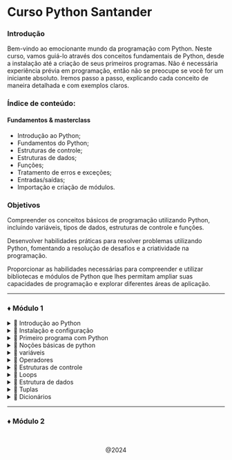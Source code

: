 # **Curso Python Santander**

### Introdução

Bem-vindo ao emocionante mundo da programação com Python. Neste curso, vamos guiá-lo através dos conceitos fundamentais de Python, desde a instalação até a criação de seus primeiros programas. Não é necessária experiência prévia em programação, então não se preocupe se você for um iniciante absoluto. Iremos passo a passo, explicando cada conceito de maneira detalhada e com exemplos claros. 

### **Índice de conteúdo**:
#### Fundamentos & masterclass
- Introdução ao Python;
- Fundamentos do Python;
- Estruturas de controle;
- Estruturas de dados;
- Funções;
- Tratamento de erros e exceções;
- Entradas/saídas;
- Importação e criação de módulos.

### **Objetivos**

Compreender os conceitos básicos de programação utilizando Python, incluindo variáveis, tipos de dados, estruturas de controle e funções.

Desenvolver habilidades práticas para resolver problemas utilizando Python, fomentando a resolução de desafios e a criatividade na programação.

Proporcionar as habilidades necessárias para compreender e utilizar bibliotecas e módulos de Python que lhes permitam ampliar suas capacidades de programação e explorar diferentes áreas de aplicação.

---

### ♦ Módulo 1
<details> 

---
<summary> 🔹 Introdução ao Python</summary> <br>
  
Python foi criado por Guido van Rossum, um programador holandês, no final dos anos 80 e início dos anos 90. 
A primeira versão do Python, a 0.9.0, foi lançada em 1991. Guido van Rossum nomeou a linguagem em homenagem 
ao grupo de comédia britânico Monty Python, do qual era um grande fã. 


Python foi projetado com o objetivo de ser uma linguagem fácil de ler e escrever, com uma sintaxe clara e 
concisa. Ao longo dos anos, evoluiu e ganhou popularidade até se tornar uma das linguagens de programação 
mais utilizadas no mundo. 

### *Caracteristicas*

**Aplicações**

Python é utilizado em uma ampla gama de aplicações e domínios, alguns exemplos são:

**Desenvolvimento Web**

Python é amplamente utilizado no desenvolvimento web backend, com frameworks populares como Django e Flask.

**Ciência de dados**

Python é a linguagem preferida para análise de dados e ciência de dados devido a bibliotecas como NumPy, Pandas e Matplotlib. 

**Inteligência Artificial e machine learning**

Python é a escolha principal para projetos de IA e machine learning, graças a bibliotecas como TensorFlow e Scikit-learn. 

**Automatização de tarefas** 
Python pode ser utilizado para automatizar tarefas repetitivas, como processamento de arquivos, web scraping e testes de software.

 
**Desenvolvimento de Jogos**
Python é utilizado no desenvolvimento de jogos simples, especialmente com bibliotecas como Pygame. 


### **Aplicações**

Python é utilizado em uma ampla gama de aplicações e domínios, alguns exemplos são:  
 
- **Desenvolvimento web**
  
  Python é amplamente utilizado no desenvolvimento web backend, com frameworks populares como Django e Flask.

- **Ciência de dados**
  
  Python é a linguagem preferida para análise de dados e ciência de dados devido a bibliotecas como NumPy, Pandas e Matplotlib. 

- **Inteligência artificial e machine learning**
  
  Python é a escolha principal para projetos de IA e machine learning, graças a bibliotecas como TensorFlow e Scikit-learn. 

- **Automatização de tarefas**
  
  Python pode ser utilizado para automatizar tarefas repetitivas, como processamento de arquivos, web scraping e testes de software.

- **Desenvolvimento de jogos**

  Python é utilizado no desenvolvimento de jogos simples, especialmente com bibliotecas como Pygame. 

</details>

<details>

---

<summary> 🔹 Instalação e configuração</summary>
  
Para começar a programar em Python, primeiro você deve baixar e instalar Python no seu computador. Siga estes passos: 

1. Vá ao site oficial do Python: https://www.python.org/downloads/Links.

2. Na seção "Download" você encontrará a última versão estável do Python. Selecione a versão adequada para o seu sistema operacional (Windows, macOS ou Linux).
3. Baixe o instalador do Python correspondente ao seu sistema operacional.
Uma vez baixado, execute o instalador. Certifique-se de marcar a opção "Add Python to PATH" durante o processo de instalação no Windows. Isso permitirá que você execute Python a partir da linha de comando.
4. Siga as instruções do instalador e espere a instalação ser concluída. 

## Configuração do ambiente de desenvolvimento

Um ambiente de desenvolvimento integrado (IDE) é uma ferramenta que facilita a escrita, execução e depuração de código. Embora você possa usar um editor de texto simples para escrever código Python, um IDE oferece recursos adicionais que melhoram a produtividade do desenvolvimento. 

Alguns IDEs populares para Python são: 

- PyCharm: é um IDE poderoso e completo desenvolvido pela JetBrains. Oferece funções avançadas, como autocompletar código, depuração, integração com sistemas de controle de versão e mais. 
  
- Visual Studio Code: é um editor de código desenvolvido pela Microsoft. Com a extensão de Python, se torna um IDE leve e versátil para o desenvolvimento de Python. 
  
- Sublime Text: é um editor de texto rápido e personalizável que suporta programação em Python através do uso de plugins. 

Outra alternativa é o uso de Jupyter Notebooks, uma aplicação web interativa que permite criar e compartilhar documentos que contêm código ao vivo, equações, visualizações e texto explicativo. É comumente usado em ciência de dados, análise e aprendizado de Python. 

Para usar Jupyter Notebook: 

Abra a linha de comando (Terminal no macOS/Linux ou Prompt de Comando no Windows). 
Execute o seguinte comando para instalar Jupyter Notebooks:
    
    pip install jupyter notebooks
    
Uma vez instalado, execute o seguinte comando para iniciar Jupyter Notebook:

    jupyter notebooks
    
Uma janela do navegador será aberta com a interface do Jupyter Notebook.
Clique em "New" e selecione "Python 3" para criar um novo caderno (notebook).

</details>

<details>

---

<summary> 🔹 Primeiro programa com Python</summary>

É uma tradição no mundo da programação começar com um programa simples chamado "Olá Mundo". Este programa simplesmente mostra a mensagem "Olá Mundo" na tela. 

- Abra seu IDE ou editor de texto preferido e crie um novo arquivo.
- Nomeie o arquivo como "ola_mundo.py". A extensão ".py" indica que é um arquivo de Python. 
- No arquivo, escreva o seguinte código:
  ~~~~ python
  print ("Olá, Mundo!")
  ~~~~
- Salve o arquivo e execute o programa. Se estiver utilizando um IDE, procure a opção "Run" ou "Execute". 
  
Você verá que a mensagem "Olá, Mundo!" é impressa na tela.


### **Conceitos básicos da sintaxe em Python**
Antes de mergulharmos em conceitos mais avançados, é importante familiarizar-se com alguns aspectos básicos da sintaxe do Python.

#### **Indentação**
No Python, a **indentação** (espaços ou tabulações no início de uma linha) é utilizada para delimitar blocos de código. Diferente de outras linguagens que utilizam chaves ou palavras-chave, o Python utiliza a indentação para determinar o escopo das declarações. Por exemplo: 
~~~python
if condition:
    # Bloco de código se a condição for verdadeira
    instrucao1
    instrucao2
else:
    # Bloco de código se a condição for falsa
    instrucao3
    instrucao4
~~~~

    ❗ É fundamental manter uma indentação consistente em todo o código para evitar erros de sintaxe.

### **Comentários**
Os comentários são linhas de texto no código que são ignoradas pelo interpretador do Python. Eles são utilizados para explicar ou documentar o código. No Python, os comentários de uma única linha começam com o símbolo 
#, enquanto os comentários de várias linhas são delimitados por três aspas """ . Por exemplo:

~~~~~ python
"# Este é um comentário de uma única linha"

"""
Este é um comentário
de várias linhas
"""
 ~~~~~

### **Sensibilidade a maiúsculas e minúsculas**
Python distingue entre maiúsculas e minúsculas. Portanto, **variável**, **Variável** e **VARIÁVEL** são consideradas variáveis diferentes.


### **Ponto e vírgula**
Diferente de outras linguagens, o Python não requer o uso de ponto e vírgula **(;)** ao final de cada instrução. No entanto, se você desejar escrever várias instruções em uma única linha, pode separá-las com um ponto e vírgula. Por exemplo:
~~~~ python
instrucao1; instrucao2; instrucao3
 ~~~~

### **Uso de parênteses**
Os parênteses são utilizados para agrupar expressões, definir funções e realizar chamadas a funções. Por exemplo:

~~~ python
resultado = (a + b) * c
~~~~


</details>




<details>

---

<summary> 🔹 Noções básicas de python </summary>



Em Python, os tipos de dados básicos são as categorias nas quais podemos classificar os valores que utilizamos em nossos programas. Compreender os diferentes tipos de dados é fundamental para trabalhar com variáveis e realizar operações em Python. Os tipos de dados básicos incluem:

### **Inteiros (int)**
Os números inteiros são aqueles que não têm parte decimal. Em Python, são representados simplesmente escrevendo o número sem aspas nem pontos decimais. Por exemplo:
~~~python
idade = 25
quantidade = 100
 ~~~

### **Flutuantes (float)**
Os números flutuantes, também conhecidos como números de ponto flutuante, são aqueles que têm uma parte decimal. Em Python, são representados utilizando um ponto para separar a parte inteira da parte decimal. Por exemplo:
~~~python
preço = 9.99
altura = 1.75
 ~~~

### **Cadeias de texto (strings)**
As cadeias de texto, ou simplesmente cadeias, são sequências de caracteres encerradas entre aspas simples ('...') ou duplas ("..."). São utilizadas para representar texto em Python. Por exemplo:
~~~python
nome = "Juan"
mensagem = '¡Hola, mundo!'
~~~
Você pode incluir caracteres especiais nas cadeias utilizando o caractere de escape \. Por exemplo, para incluir aspas dentro de uma cadeia, você pode usar \' ou \". Também pode utilizar a notação de tripla aspa ('''...''' ou """...""") para criar cadeias de várias linhas.

### **Booleanos**
Os valores booleanos representam os valores de verdade: True (verdadeiro) e False (falso). São comumente utilizados em expressões condicionais e operações lógicas. Por exemplo:
~~~python
é_maior_de_idade = True
tem_desconto = False
~~~
    ❗ Os valores booleanos em Python começam com uma letra maiúscula: True e False.


</details>




<details>

---

<summary> 🔹 variáveis </summary>



dados em nossos programas. Você pode pensar em uma variável como uma etiqueta à qual você atribui um valor específico. Em Python, não é necessário declarar o tipo de dados de uma variável com antecedência, pois o Python infere o tipo de dados automaticamente com base no valor atribuído.

### **Declaração e atribuição de variáveis**
As variáveis são contêineres que nos permitem armazenar e manipular dados em nossos programas. Para declarar e atribuir um valor a uma variável em Python, utilizamos o operador de atribuição =. O nome da variável vai à esquerda do operador, e o valor que você deseja atribuir vai à direita. Por exemplo:
~~~python
nome = "Juan"
idade = 25
altura = 1.75
é estudante = True
~~~~
No exemplo, declaramos e atribuímos valores às variáveis nome, idade, altura e é_estudante. O Python infere automaticamente o tipo de dados de cada variável com base no valor atribuído.

Você também pode atribuir o mesmo valor a várias variáveis em uma única linha usando o operador de atribuição múltipla:

    a = b = c = 10
Neste caso, as variáveis a, b e c terão o valor 10.

### **Regras para nomear variáveis**
Ao nomear variáveis em Python, é importante seguir algumas regras para manter um código legível e evitar erros:

Os nomes das variáveis só podem conter letras (a-z, A-Z), números (0-9) e sublinhados (_). Não podem começar com um número.

O Python diferencia maiúsculas de minúsculas, então nome e Nome são variáveis diferentes.

Não se pode usar palavras-chave reservadas do Python como nomes de variáveis (por exemplo, if, else, for, while, etc.).

Recomenda-se usar nomes descritivos para as variáveis, que indiquem claramente seu propósito: nome, idade, total_vendas, etc.

Seguindo essas regras, alguns exemplos de nomes de variáveis válidos são:

    idade
    nome_completo
    total_vendas
    _contador
E alguns exemplos de nomes de variáveis inválidos são:

    1idade   # Começa com um número
    nome-completo   # Usa um hífen em vez de um sublinhado
    if   # Palavra-chave reservada do Python
    

</details>



<details>

---

<summary> 🔹 Operadores </summary>



em variáveis e valores. Python fornece diferentes tipos de operadores para realizar operações aritméticas, comparações e operações lógicas.

### **Aritméticos**
Os operadores aritméticos são utilizados para realizar operações matemáticas básicas. Os principais operadores aritméticos em Python são:
~~~python
Soma (+): soma dois valores.

Subtração (-): subtrai o segundo valor do primeiro.

Multiplicação (*): multiplica dois valores.

Divisão (/): divide o primeiro valor pelo segundo e devolve um resultado de tipo flutuante.

Divisão inteira (//): divide o primeiro valor pelo segundo e devolve um resultado de tipo inteiro (a parte decimal é descartada).

Módulo (%): devolve o resto da divisão entre o primeiro valor e o segundo.

Exponenciação (**): eleva o primeiro valor à potência do segundo.
~~~~
Exemplos:
~~~python
a = 10
b = 3

soma = a + b   # 13
subtracao = a - b    # 7
multiplicacao = a * b    # 30
divisao = a / b   # 3.333333333
divisao_inteira = a // b   # 3
modulo = a % b   # 1
exponenciacao = a ** b   # 1000
~~~ 

### **De comparação**
Os operadores de comparação são utilizados para comparar dois valores e devolvem um valor booleano (True ou False) segundo o resultado da comparação. Os operadores de comparação em Python são:
~~~python
Igual a (==): devolve True se ambos os valores são iguais.

Diferente de (!=): devolve True se os valores são diferentes.

Maior que (>): devolve True se o primeiro valor é maior que o segundo.

Menor que (<): devolve True se o primeiro valor é menor que o segundo.

Maior ou igual que (>=): devolve True se o primeiro valor é maior ou igual que o segundo.

Menor ou igual que (<=): devolve True se o primeiro valor é menor ou igual que o segundo.
~~~
Exemplos:
~~~python
a = 10
b = 3


igual = a == b   # False
diferente = a != b   # True
maior que = a > b   # True
menor que = a < b   # False
maior ou igual = a >= b   # True
menor ou igual = a <= b   # False
~~~

### **Lógicos**
Os operadores lógicos são utilizados para combinar expressões condicionais e avaliar múltiplas condições. Os operadores lógicos em Python são:
~~~python
AND (and): devolve True se ambas as condições são verdadeiras.

OR (or): devolve True se ao menos uma das condições é verdadeira.

NOT (not): inverte o valor de uma condição, devolve True se a condição é falsa e False se a condição é verdadeira.
~~~
Exemplo:
~~~python
a = 10
b = 3

resultado_and = (a > 5) and (b < 5)   # True

resultado_or = (a > 15) or (b < 5)   # True

resultado_not = not (a > 5)   # False
~~~
Você pode utilizar esses operadores para realizar cálculos, tomar decisões baseadas em comparações e combinar condições lógicas em seus programas.

    ❗ Python segue as regras de precedência de operadores, onde certos operadores têm prioridade sobre outros. Em geral, a precedência segue a ordem: parênteses, exponenciação, multiplicação/divisão, soma/subtração, operadores de comparação e operadores lógicos. 

</details>




<details>

---

<summary> 🔹 Estruturas de controle </summary>


As 
tomar decisões e repetir blocos de código segundo certas condições.

### **Estruturas condicionais**
As estruturas condicionais nos permitem executar diferentes blocos de código segundo se cumpra ou não uma determinada condição. Em Python, as estruturas condicionais mais utilizadas são **if**, **if-else** e **if-elif-else**.

### **IF**
A estrutura if é utilizada para executar um bloco de código se uma condição for verdadeira. A sintaxe básica é a seguinte:
~~~python
if condicao:
   # Bloco de código a executar se a condição for verdadeira
   instruções
~~~
Exemplo:
~~~python
idade = 18

if idade >= 18:
   print ("Você é maior de idade.")
~~~
    Neste exemplo, se a variável idade for maior ou igual a 18, será executado o bloco de código dentro do if e será impressa a mensagem "Você é maior de idade."

### **IF-ELSE**
A estrutura if-else nos permite especificar um bloco de código alternativo que será executado se a condição do if for falsa. A sintaxe básica é a seguinte:
~~~python
idade = 15

if idade >= 18:
   print ("Você é maior de idade.")

else:
   print ("Você é menor de idade.")
~~~
    Neste exemplo, se a variável idade for maior ou igual a 18, será executado o bloco de código dentro do if e será impressa a mensagem "Você é maior de idade." Caso contrário, será executado o bloco de código dentro do else e será impressa a mensagem "Você é menor de idade."

### **IF-ELIF-ELSE**
A estrutura if-elif-else nos permite especificar múltiplas condições e blocos de código alternativos. A sintaxe básica é a seguinte:
~~~python
if condicao1:

   # Bloco de código a executar se a condicao1 for verdadeira
   instruções

elif condicao2:

   # Bloco de código a executar se a condicao2 for verdadeira
   instruções

else:

   # Bloco de código a executar se nenhuma condição anterior for verdadeira
   instruções
~~~
Exemplo:
~~~python
nota = 85

if nota >= 90:
   print ("Excelente")

elif nota >= 80:
   print ("Muito bom")

elif nota >= 70:
   print ("Bom")

else:
   print ("Precisa melhorar")
~~~
    Neste exemplo, são avaliadas múltiplas condições em ordem. Se a variável nota for maior ou igual a 90, será impresso "Excelente". Se não se cumprir a primeira condição, mas nota for maior ou igual a 80, será impresso "Muito bom". Se não se cumprirem as condições anteriores, mas nota for maior ou igual a 70, será impresso "Bom". Se nenhuma das condições anteriores for verdadeira, será executado o bloco else e será impresso "Precisa melhorar".

</details>




<details>

---

<summary> 🔹 Loops</summary>



Python, os loops mais comuns são for e while.

#### **For**
O loop for é utilizado para iterar sobre uma sequência (como uma lista, uma tupla ou uma string) ou qualquer objeto iterável. A sintaxe básica é a seguinte:

for variável in sequência:

    # Bloco de código a repetir
    instruções
Exemplo:
~~~ python
frutas = ["maçã", "banana", "laranja"]

for fruta in frutas:
    print(fruta)
~~~~
    Neste exemplo, o loop for itera sobre a lista frutas. Em cada iteração, a variável fruta assume o valor de um elemento da lista, e o bloco de código dentro do loop é executado. Neste caso, cada fruta é impressa em uma linha separada.

#### **While**
O loop while é utilizado para repetir um bloco de código enquanto uma condição for verdadeira. A sintaxe básica é a seguinte:

    while condição:

    # Bloco de código a repetir
    instruções
Exemplo:
~~~~ python
contador = 0

while contador < 5:

    print(contador)
    contador += 1
~~~~
    Neste exemplo, o loop while é executado enquanto a variável contador for menor que 5. Em cada iteração, o valor de contador é impresso e depois incrementado em 1 pela instrução contador += 1. O loop será interrompido quando contador atingir o valor de 5.

É importante ter cuidado ao usar o loop while, pois, se a condição nunca se tornar falsa, o loop será executado indefinidamente, o que é conhecido como um loop infinito.

**Controle de loops**

Python fornece algumas instruções especiais para controlar o fluxo de execução dentro dos loops:

Break
A instrução break é utilizada para sair prematuramente de um loop, independentemente da condição. Quando um break é encontrado, o loop é interrompido e o fluxo de execução continua com a próxima instrução fora do loop.
~~~~ python
contador = 0

while True:

    print(contador)
    contador += 1

    if contador == 5:
        break
~~~~

    Neste exemplo, o loop while é executado indefinidamente devido à condição True. No entanto, dentro do loop é utilizada uma estrutura condicional if para verificar se contador é igual a 5. Quando essa condição é satisfeita, a instrução break é executada, fazendo com que o loop seja interrompido e o fluxo de execução continue com a próxima instrução fora do loop.

#### **Continue**

A instrução continue é utilizada para pular o restante do bloco de código dentro de um loop e passar para a próxima iteração.

Exemplo:
~~~~ python
for i in range(10):

    if i % 2 == 0:
        continue
    print(i)

~~~~

    Neste exemplo, o loop for itera sobre os números de 0 a 9 utilizando a função range(). Dentro do loop, verifica-se se o número é divisível por 2 utilizando o operador de módulo %. Se o número for divisível por 2 (ou seja, se for par), a instrução continue é executada, fazendo com que o restante do bloco de código seja pulado e passando para a próxima iteração do loop. Como resultado, apenas os números ímpares serão impressos.


#### **Pass**
A instrução pass é uma operação nula que não faz nada. É utilizada como um marcador de posição quando uma instrução é sintaticamente necessária, mas nenhuma ação é desejada.

Exemplo:
~~~~ python
for i in range(5):
    pass
~~~~
    Neste exemplo, o loop for itera sobre os números de 0 a 4, mas nenhuma ação é realizada dentro do loop devido à instrução pass. Isso pode ser útil quando se está desenvolvendo um programa e se deseja reservar um bloco de código para implementá-lo mais tarde.

 ### Conclusão
As estruturas de controle são ferramentas poderosas que nos permitem controlar o fluxo de execução de nossos programas. Com as estruturas condicionais (if, if-else, if-elif-else) podemos tomar decisões baseadas em condições, enquanto que com os loops (for, while) podemos repetir blocos de código várias vezes. Além disso, as instruções break, continue e pass nos fornecem um controle adicional sobre o comportamento dos loops.


</details>




<details>

---

<summary> 🔹 Estrutura de dados</summary>



maneira eficiente em nossos programas. Python fornece várias estruturas de dados integradas, como listas, tuplas, dicionários e conjuntos, cada uma com suas próprias características e usos.

#### **Listas**
Uma lista é uma estrutura de dados mutável e ordenada que permite armazenar uma coleção de elementos. Os elementos de uma lista podem ser de diferentes tipos de dados e são encerrados entre colchetes [], separados por vírgulas.

 
##### **Criação e acesso**
Para criar uma lista, simplesmente encerre os elementos entre colchetes:
~~~~ python
    frutas = ["maçã", "banana", "laranja"]
~~~~ 

Para acessar os elementos de uma lista, utilize o índice do elemento entre colchetes. Os índices começam a **partir de 0**.

~~~~ python
print(frutas[0])  # Imprime "maçã"
print(frutas[1])  # Imprime "banana"
print(frutas[2])  # Imprime "laranja"
~~~~

Você também pode acessar os elementos a partir do final da lista utilizando índices negativos. O índice -1 representa o último elemento, -2 representa o penúltimo, e assim por diante.

~~~~ python
print(frutas[-1])  # Imprime "laranja"
print(frutas[-2])  # Imprime "banana"
print(frutas[-3])  # Imprime "maçã"
~~~~

#### **Métodos de listas**
As listas em Python têm vários métodos incorporados que nos permitem manipular e modificar os elementos da lista. Alguns métodos comuns são:

- append(elemento): adiciona um elemento ao final da lista.
- insert(indice, elemento): insere um elemento em uma posição específica da lista.
- remove(elemento): remove a primeira ocorrência de um elemento na lista.
- pop(indice): remove e retorna o elemento em uma posição específica da lista.
- sort(): ordena os elementos da lista em ordem ascendente.
- reverse(): inverte a ordem dos elementos na lista.
  
Exemplo:
~~~~ python
frutas = ["maçã", "banana", "laranja"]

frutas.append("pera")
print(frutas)  # Imprime ["maçã", "banana", "laranja", "pera"]

frutas.insert(1, "uva")
print(frutas)  # Imprime ["maçã", "uva", "banana", "laranja", "pera"]

frutas.remove("banana")
print(frutas)  # Imprime ["maçã", "uva", "laranja", "pera"]

fruta_removida = frutas.pop(2)
print(frutas)  # Imprime ["maçã", "uva", "pera"]
print(fruta_removida)  # Imprime "laranja"

frutas.sort()
print(frutas)  # Imprime ["maçã", "pera", "uva"]

frutas.reverse()
print(frutas)  # Imprime ["uva", "pera", "maçã"]
~~~~

#### **Listas de compreensão**
As listas de compreensão são uma forma concisa de criar novas listas baseadas em uma sequência existente. Permitem filtrar e transformar os elementos de uma lista em uma única linha de código.
~~~~ python
    nova_lista = [expressão for elemento in sequência if condição]
~~~~ 
Exemplo:
~~~~ python
    números = [1, 2, 3, 4, 5]
    quadrados = [x ** 2 for x in números if x % 2 == 0]
    print(quadrados)  # Imprime [4, 16]
~~~~
    Neste exemplo, é criada uma nova lista chamada quadrados, que contém os quadrados dos números pares da lista números. A expressão x ** 2 eleva cada elemento ao quadrado, e a condição if x % 2 == 0 filtra apenas os números pares.


</details>




<details>

---

<summary> 🔹 Tuplas</summary>



armazenar uma coleção de elementos. Os elementos de uma tupla são encerrados entre parênteses (), separados por vírgulas.
 
#### **Criação e acesso**
Para criar uma tupla, encerre os elementos entre parênteses:

~~~~ python
    ponto = (3, 4)
~~~~ 

Para acessar os elementos de uma tupla, utilize o índice do elemento entre colchetes, similar às listas:

~~~python
print(ponto[0])  # Imprime 3

print(ponto[1])  # Imprime 4
~~~

Ao contrário das listas, as tuplas são imutáveis, o que significa que não podem ser modificadas uma vez criadas. Não se pode adicionar, eliminar ou alterar elementos em uma tupla existente.

As tuplas são úteis quando você precisa armazenar uma coleção de elementos que não devem ser modificados, como coordenadas ou dados de configuração.

#### **Métodos de tuplas**
Embora as tuplas sejam imutáveis, Python fornece vários métodos úteis para trabalhar com elas:

- count(elemento): devolve o número de vezes que um elemento aparece na tupla. 
  
- index(elemento): devolve o índice da primeira aparição de um elemento na tupla. Opcionalmente, pode-se especificar o início e fim da busca. 
  
- len(tupla): embora não seja um método de tupla propriamente dito, esta função incorporada devolve o comprimento da tupla.

~~~~ python
minha_tupla = (1, 2, 3, 2, 4, 2)

print (minha_tupla.index(2))   # Saída: 1

print (minha_tupla.index(2, 2))   #Saída: 3

print (minha_tupla.index(2, 2, 4))   #Saída: 3
~~~~


</details>



<details>

---

<summary> 🔹 Dicionários </summary>



Um dicionário é uma estrutura de dados mutável e não ordenada que permite armazenar pares de chave-valor. Cada elemento em um dicionário consiste em uma chave única e seu valor correspondente. Os dicionários são delimitados por chaves {}, e os pares chave-valor são separados por vírgulas.

#### **Criação e acesso**
Para criar um dicionário, utilize chaves e separe as chaves e valores com dois pontos.

~~~ python
    pessoa = {"nome": "João", "idade": 25, "cidade": "Madri"}
~~~
Para acessar os valores de um dicionário, utilize a chave correspondente entre colchetes:

~~~python
print(pessoa["nome"])  # Imprime "João"
print(pessoa["idade"])    # Imprime 25
print(pessoa["cidade"])  # Imprime "Madri"
~~~

Você também pode utilizar o método **get()** para obter o valor de uma chave. Se a chave não existir, retorna um valor padrão (por padrão, None).

#### **Métodos de dicionários**
Os dicionários em Python têm vários métodos incorporados para manipular e acessar os elementos. Alguns métodos comuns são:

- keys(): retorna uma visualização de todas as chaves do dicionário.
  
- values(): retorna uma visualização de todos os valores do dicionário.
  
- items(): retorna uma visualização de todos os pares chave-valor do dicionário.
  
- update(outro_dicionario): atualiza o dicionário com os pares chave-valor de outro dicionário.
  
Exemplo:

~~~python
pessoa = {"nome": "João", "idade": 25, "cidade": "Madri"}

print(pessoa.keys())    # Imprime dict_keys(["nome", "idade", "cidade"])
print(pessoa.values())  # Imprime dict_values(["João", 25, "Madri"])
print(pessoa.items())   # Imprime dict_items([("nome", "João"), ("idade", 25), ("cidade", "Madri")])

pessoa.update({"profissao": "Engenheiro"})
print(pessoa)  # Imprime {"nome": "João", "idade": 25, "cidade": "Madri", "profissao": "Engenheiro"}
~~~

</details>

---
### ♦ Módulo 2


<br>

<p style: align="center">
@2024
</p>